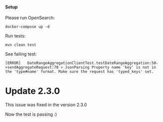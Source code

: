 #### Setup

Please run OpenSearch:
```
docker-compose up -d
```

Run tests:
```
mvn clean test
```

See failing test:
```
[ERROR]   DateRangeAggregationClientTest.testDateRangeAggregation:50->sendAggregateRequest:70 » JsonParsing Property name 'key' is not in the 'type#name' format. Make sure the request has 'typed_keys' set.
```

# Update 2.3.0

This issue was fixed in the version 2.3.0

Now the test is passing :)
